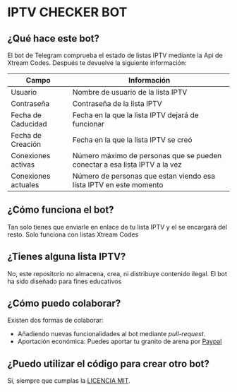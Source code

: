 # IPTV CHECKER BOT

## ¿Qué hace este bot?
El bot de Telegram comprueba el estado de listas IPTV mediante la Api de Xtream Codes. Después te devuelve la siguiente información:

|Campo|Información|
|----|-----|
|Usuario|Nombre de usuario de la lista IPTV|
|Contraseña|Contraseña de la lista IPTV|
|Fecha de Caducidad| Fecha en la que la lista IPTV dejará de funcionar|
|Fecha de Creación| Fecha en la que la lista IPTV se creó|
|Conexiones activas| Número máximo de personas que se pueden conectar a esa lista IPTV a la vez|
|Conexiones actuales| Número de personas que estan viendo esa lista IPTV en este momento|


## ¿Cómo funciona el bot?

Tan solo tienes que enviarle en enlace de tu lista IPTV y el se encargará del resto. Solo funciona con listas Xtream Codes


## ¿Tienes alguna lista IPTV?

No, este repositorio no almacena, crea, ni distribuye contenido ilegal. El bot ha sido diseñado para fines educativos 

## ¿Cómo puedo colaborar?
Existen dos formas de colaborar:
- Añadiendo nuevas funcionalidades al bot mediante _pull-request_. 
- Aportación económica: Puedes aportar tu granito de arena por [Paypal](https://paypal.me/panleoad)

## ¿Puedo utilizar el código para crear otro bot?
Sí, siempre que cumplas la [LICENCIA MIT](https://github.com/adrianpaniagualeon/iptv-checker/blob/main/LICENSE).